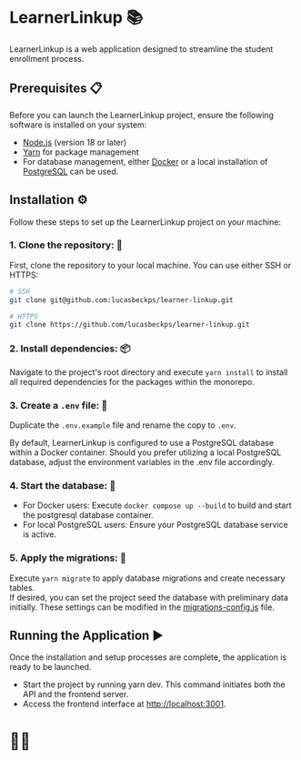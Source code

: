 # LearnerLinkup 📚
LearnerLinkup is a web application designed to streamline the student enrollment process.

## Prerequisites 📋
Before you can launch the LearnerLinkup project, ensure the following software is installed on your system:
- [Node.js](https://nodejs.org/en/) (version 18 or later)
- [Yarn](https://yarnpkg.com/) for package management
- For database management, either [Docker](https://docs.docker.com/get-docker/) or a local installation of [PostgreSQL](https://www.postgresql.org/download/) can be used.

## Installation ⚙️
Follow these steps to set up the LearnerLinkup project on your machine:

### 1. Clone the repository: 🔽
First, clone the repository to your local machine. You can use either SSH or HTTPS:
```sh
# SSH
git clone git@github.com:lucasbeckps/learner-linkup.git
```
```sh
# HTTPS
git clone https://github.com/lucasbeckps/learner-linkup.git
```

### 2. Install dependencies: 📦
Navigate to the project's root directory and execute `yarn install` to install all required dependencies for the packages within the monorepo.

### 3. Create a `.env` file: 🔑
Duplicate the `.env.example` file and rename the copy to `.env`. 

By default, LearnerLinkup is configured to use a PostgreSQL database within a Docker container. 
Should you prefer utilizing a local PostgreSQL database, adjust the environment variables in the .env file accordingly.

### 4. Start the database: 💾
- For Docker users: Execute `docker compose up --build` to build and start the postgresql database container.
- For local PostgreSQL users: Ensure your PostgreSQL database service is active.

### 5. Apply the migrations: 📝
Execute `yarn migrate` to apply database migrations and create necessary tables.  
If desired, you can set the project seed the database with preliminary data initially. 
These settings can be modified in the [migrations-config.js](/packages/backend/migrations.config.js) file. 

## Running the Application ▶️
Once the installation and setup processes are complete, the application is ready to be launched.
- Start the project by running yarn dev. This command initiates both the API and the frontend server.
- Access the frontend interface at [http://localhost:3001](http://localhost:3001).

# 🐝🤓 

